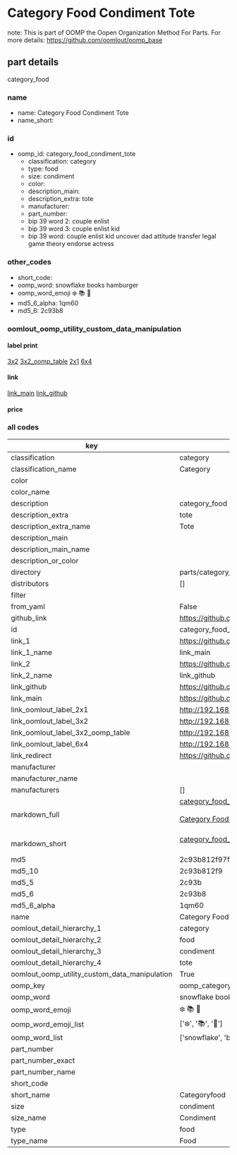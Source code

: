 # Category Food Condiment Tote  

note: This is part of OOMP the Oopen Organization Method For Parts. For more details: https://github.com/oomlout/oomp_base

##  part details
  



category_food



### name
* name: Category Food Condiment Tote
* name_short: 
### id
* oomp_id: category_food_condiment_tote
  * classification: category
  * type: food
  * size: condiment
  * color: 
  * description_main: 
  * description_extra: tote
  * manufacturer: 
  * part_number: 
  * bip 39 word 2: couple enlist
  * bip 39 word 3: couple enlist kid
  * bip 39 word: couple enlist kid uncover dad attitude transfer legal game theory endorse actress

### other_codes
* short_code: 
* oomp_word: snowflake books hamburger
* oomp_word_emoji :snowflake: :books: :hamburger:
* md5_6_alpha: 1qm60
* md5_6: 2c93b8






### oomlout_oomp_utility_custom_data_manipulation
#### label print
[3x2](http://192.168.1.245:1112/?label=oomp%201qm60)
[3x2_oomp_table](http://192.168.1.108:1112/?label=oomp%201qm60)
[2x1](http://192.168.1.242:1112/?label=oomp%201qm60)
[6x4](http://192.168.1.55:1112/?label=oomp%201qm60)    

#### link

[link_main](https://github.com/oomlout/oomlout_oomp_version_1_messy/tree/main/parts/category_food_condiment_tote) [link_github](https://github.com/oomlout/oomlout_oomp_version_1_messy/tree/main/parts/category_food_condiment_tote)                             

#### price







### all codes 
| key | value |  
| --- | --- |  
| classification | category |  
| classification_name | Category |  
| color |  |  
| color_name |  |  
| description | category_food |  
| description_extra | tote |  
| description_extra_name | Tote |  
| description_main |  |  
| description_main_name |  |  
| description_or_color |   |  
| directory | parts/category_food_condiment_tote |  
| distributors | [] |  
| filter |  |  
| from_yaml | False |  
| github_link | https://github.com/oomlout/oomlout_oomp_part_src/tree/main/parts/category_food_condiment_tote |  
| id | category_food_condiment_tote |  
| link_1 | https://github.com/oomlout/oomlout_oomp_version_1_messy/tree/main/parts/category_food_condiment_tote |  
| link_1_name | link_main |  
| link_2 | https://github.com/oomlout/oomlout_oomp_version_1_messy/tree/main/parts/category_food_condiment_tote |  
| link_2_name | link_github |  
| link_github | https://github.com/oomlout/oomlout_oomp_version_1_messy/tree/main/parts/category_food_condiment_tote |  
| link_main | https://github.com/oomlout/oomlout_oomp_version_1_messy/tree/main/parts/category_food_condiment_tote |  
| link_oomlout_label_2x1 | http://192.168.1.242:1112/?label=oomp%201qm60 |  
| link_oomlout_label_3x2 | http://192.168.1.245:1112/?label=oomp%201qm60 |  
| link_oomlout_label_3x2_oomp_table | http://192.168.1.108:1112/?label=oomp%201qm60 |  
| link_oomlout_label_6x4 | http://192.168.1.55:1112/?label=oomp%201qm60 |  
| link_redirect | https://github.com/oomlout/oomlout_oomp_version_1_messy/tree/main/parts/category_food_condiment_tote |  
| manufacturer |  |  
| manufacturer_name |  |  
| manufacturers | [] |  
| markdown_full | [category_food_condiment_tote](none)<br>[](none)<br>[Category Food Condiment Tote](none)<br><br> |  
| markdown_short | [category_food_condiment_tote](none)<br><br> |  
| md5 | 2c93b812f97f7ce43a9b7ecaf492b189 |  
| md5_10 | 2c93b812f9 |  
| md5_5 | 2c93b |  
| md5_6 | 2c93b8 |  
| md5_6_alpha | 1qm60 |  
| name | Category Food Condiment Tote |  
| oomlout_detail_hierarchy_1 | category |  
| oomlout_detail_hierarchy_2 | food |  
| oomlout_detail_hierarchy_3 | condiment |  
| oomlout_detail_hierarchy_4 | tote |  
| oomlout_oomp_utility_custom_data_manipulation | True |  
| oomp_key | oomp_category_food_condiment_tote |  
| oomp_word | snowflake books hamburger |  
| oomp_word_emoji | :snowflake: :books: :hamburger: |  
| oomp_word_emoji_list | [':snowflake:', ':books:', ':hamburger:'] |  
| oomp_word_list | ['snowflake', 'books', 'hamburger'] |  
| part_number |  |  
| part_number_exact |  |  
| part_number_name |  |  
| short_code |  |  
| short_name | Categoryfood |  
| size | condiment |  
| size_name | Condiment |  
| type | food |  
| type_name | Food |  
